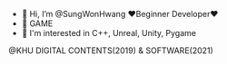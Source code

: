 - 👋 Hi, I’m @SungWonHwang ❤️Beginner Developer❤️
- 👀 GAME
- 🌱 I'm interested in C++, Unreal, Unity, Pygame


@KHU DIGITAL CONTENTS(2019) & SOFTWARE(2021)
